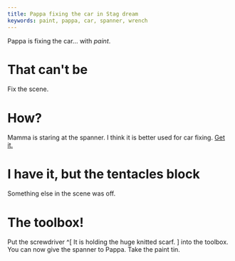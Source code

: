 ```yaml
---
title: Pappa fixing the car in Stag dream
keywords: paint, pappa, car, spanner, wrench
---
```


Pappa is fixing the car... with *paint*.

# That can't be
Fix the scene.

# How?
Mamma is staring at the spanner. I think it is better used for car fixing. [Get it.](070-mamma-knit.md)

# I have it, but the tentacles block
Something else in the scene was off.

# The toolbox!
Put the screwdriver ^[ It is holding the huge knitted scarf. ] into the toolbox. You can now give the spanner to Pappa. Take the paint tin.

